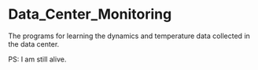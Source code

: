 Data_Center_Monitoring
======================

The programs for learning the dynamics and temperature data collected in the data center.

PS: I am still alive.
